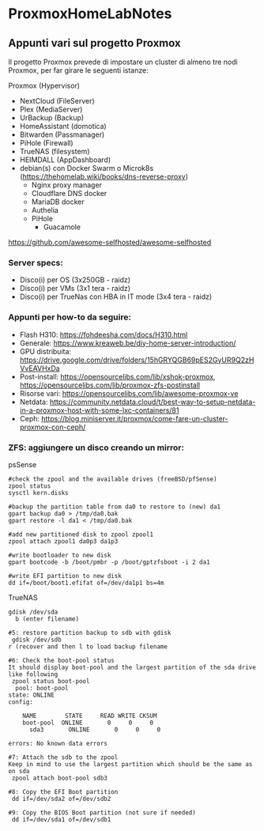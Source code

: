 # ProxmoxHomeLabNotes
## Appunti vari sul progetto Proxmox
Il progetto Proxmox prevede di impostare un cluster di almeno tre nodi Proxmox, per far girare le seguenti istanze:

Proxmox (Hypervisor)
- NextCloud (FileServer)
- Plex (MediaServer)
- UrBackup (Backup)
- HomeAssistant (domotica)
- Bitwarden (Passmanager)
- PiHole (Firewall)
- TrueNAS (filesystem)
- HEIMDALL (AppDashboard)
- debian(s) con Docker Swarm o Microk8s
    (https://thehomelab.wiki/books/dns-reverse-proxy)
    - Nginx proxy manager
	- Cloudflare DNS docker
	- MariaDB docker
	- Authelia
	- PiHole
      - Guacamole

https://github.com/awesome-selfhosted/awesome-selfhosted

### Server specs:
- Disco(i) per OS (3x250GB - raidz)
- Disco(i) per VMs (3x1 tera - raidz)
- Disco(i) per TrueNas con HBA in IT mode (3x4 tera - raidz)

### Appunti per how-to da seguire:
- Flash H310: https://fohdeesha.com/docs/H310.html
- Generale: https://www.kreaweb.be/diy-home-server-introduction/
- GPU distribuita: https://drive.google.com/drive/folders/15hGRYQGB69pES2GyUR9Q2zHVvEAVHxDa
- Post-install: https://opensourcelibs.com/lib/xshok-proxmox, https://opensourcelibs.com/lib/proxmox-zfs-postinstall
- Risorse vari: https://opensourcelibs.com/lib/awesome-proxmox-ve
- Netdata: https://community.netdata.cloud/t/best-way-to-setup-netdata-in-a-proxmox-host-with-some-lxc-containers/81
- Ceph: https://blog.miniserver.it/proxmox/come-fare-un-cluster-proxmox-con-ceph/

### ZFS: aggiungere un disco creando un mirror:

psSense

```
#check the zpool and the available drives (freeBSD/pfSense)
zpool status
sysctl kern.disks

#backup the partition table from da0 to restore to (new) da1 
gpart backup da0 > /tmp/da0.bak
gpart restore -l da1 < /tmp/da0.bak

#add new partitioned disk to zpool zpool1
zpool attach zpool1 da0p3 da1p3

#write bootloader to new disk
gpart bootcode -b /boot/pmbr -p /boot/gptzfsboot -i 2 da1

#write EFI partition to new disk
dd if=/boot/boot1.efifat of=/dev/da1p1 bs=4m
```

TrueNAS
```
gdisk /dev/sda
  b (enter filename)

#5: restore partition backup to sdb with gdisk
 gdisk /dev/sdb
r (recover and then l to load backup filename

#6: Check the boot-pool status
It should display boot-pool and the largest partition of the sda drive like following
 zpool status boot-pool
  pool: boot-pool
state: ONLINE
config:

    NAME        STATE     READ WRITE CKSUM
    boot-pool  ONLINE       0     0     0
      sda3       ONLINE       0     0     0

errors: No known data errors

#7: Attach the sdb to the zpool
Keep in mind to use the largest partition which should be the same as on sda
 zpool attach boot-pool sdb3

#8: Copy the EFI Boot partition
 dd if=/dev/sda2 of=/dev/sdb2

#9: Copy the BIOS Boot partition (not sure if needed)
 dd if=/dev/sda1 of=/dev/sdb1
 ```
